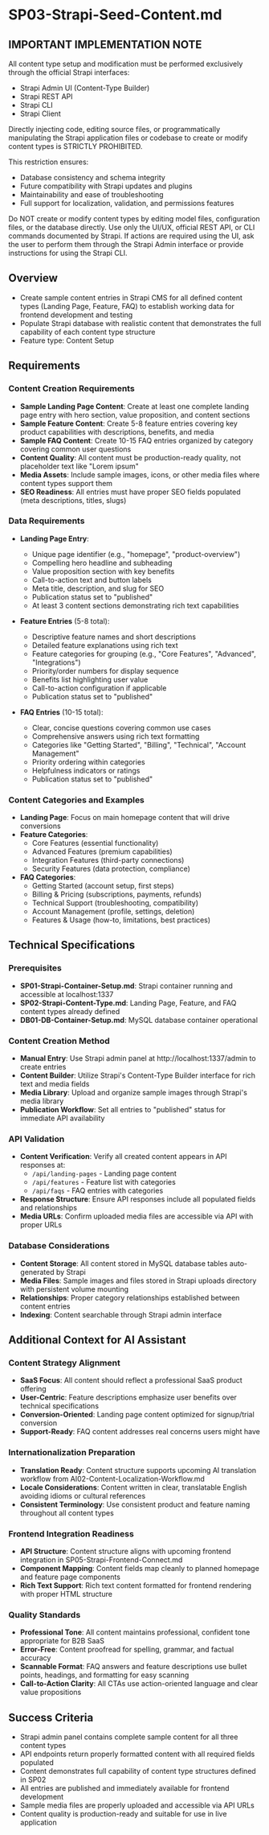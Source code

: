 # SP03-Strapi-Seed-Content.md

## IMPORTANT IMPLEMENTATION NOTE
All content type setup and modification must be performed exclusively through the official Strapi interfaces:
- Strapi Admin UI (Content-Type Builder)
- Strapi REST API
- Strapi CLI
- Strapi Client

Directly injecting code, editing source files, or programmatically manipulating the Strapi application files or codebase to create or modify content types is STRICTLY PROHIBITED.

This restriction ensures:
- Database consistency and schema integrity
- Future compatibility with Strapi updates and plugins
- Maintainability and ease of troubleshooting
- Full support for localization, validation, and permissions features

Do NOT create or modify content types by editing model files, configuration files, or the database directly. Use only the UI/UX, official REST API, or CLI commands documented by Strapi.
If actions are required using the UI, ask the user to perform them through the Strapi Admin interface or provide instructions for using the Strapi CLI.

## Overview
- Create sample content entries in Strapi CMS for all defined content types (Landing Page, Feature, FAQ) to establish working data for frontend development and testing
- Populate Strapi database with realistic content that demonstrates the full capability of each content type structure
- Feature type: Content Setup

## Requirements

### Content Creation Requirements
- **Sample Landing Page Content**: Create at least one complete landing page entry with hero section, value proposition, and content sections
- **Sample Feature Content**: Create 5-8 feature entries covering key product capabilities with descriptions, benefits, and media
- **Sample FAQ Content**: Create 10-15 FAQ entries organized by category covering common user questions
- **Content Quality**: All content must be production-ready quality, not placeholder text like "Lorem ipsum"
- **Media Assets**: Include sample images, icons, or other media files where content types support them
- **SEO Readiness**: All entries must have proper SEO fields populated (meta descriptions, titles, slugs)

### Data Requirements
- **Landing Page Entry**:
  - Unique page identifier (e.g., "homepage", "product-overview")
  - Compelling hero headline and subheading
  - Value proposition section with key benefits
  - Call-to-action text and button labels
  - Meta title, description, and slug for SEO
  - Publication status set to "published"
  - At least 3 content sections demonstrating rich text capabilities

- **Feature Entries** (5-8 total):
  - Descriptive feature names and short descriptions
  - Detailed feature explanations using rich text
  - Feature categories for grouping (e.g., "Core Features", "Advanced", "Integrations")
  - Priority/order numbers for display sequence
  - Benefits list highlighting user value
  - Call-to-action configuration if applicable
  - Publication status set to "published"

- **FAQ Entries** (10-15 total):
  - Clear, concise questions covering common use cases
  - Comprehensive answers using rich text formatting
  - Categories like "Getting Started", "Billing", "Technical", "Account Management"
  - Priority ordering within categories
  - Helpfulness indicators or ratings
  - Publication status set to "published"

### Content Categories and Examples
- **Landing Page**: Focus on main homepage content that will drive conversions
- **Feature Categories**: 
  - Core Features (essential functionality)
  - Advanced Features (premium capabilities) 
  - Integration Features (third-party connections)
  - Security Features (data protection, compliance)
- **FAQ Categories**:
  - Getting Started (account setup, first steps)
  - Billing & Pricing (subscriptions, payments, refunds)
  - Technical Support (troubleshooting, compatibility)
  - Account Management (profile, settings, deletion)
  - Features & Usage (how-to, limitations, best practices)

## Technical Specifications

### Prerequisites
- **SP01-Strapi-Container-Setup.md**: Strapi container running and accessible at localhost:1337
- **SP02-Strapi-Content-Type.md**: Landing Page, Feature, and FAQ content types already defined
- **DB01-DB-Container-Setup.md**: MySQL database container operational

### Content Creation Method
- **Manual Entry**: Use Strapi admin panel at http://localhost:1337/admin to create entries
- **Content Builder**: Utilize Strapi's Content-Type Builder interface for rich text and media fields
- **Media Library**: Upload and organize sample images through Strapi's media library
- **Publication Workflow**: Set all entries to "published" status for immediate API availability

### API Validation
- **Content Verification**: Verify all created content appears in API responses at:
  - `/api/landing-pages` - Landing page content
  - `/api/features` - Feature list with categories
  - `/api/faqs` - FAQ entries with categories
- **Response Structure**: Ensure API responses include all populated fields and relationships
- **Media URLs**: Confirm uploaded media files are accessible via API with proper URLs

### Database Considerations
- **Content Storage**: All content stored in MySQL database tables auto-generated by Strapi
- **Media Files**: Sample images and files stored in Strapi uploads directory with persistent volume mounting
- **Relationships**: Proper category relationships established between content entries
- **Indexing**: Content searchable through Strapi admin interface

## Additional Context for AI Assistant

### Content Strategy Alignment
- **SaaS Focus**: All content should reflect a professional SaaS product offering
- **User-Centric**: Feature descriptions emphasize user benefits over technical specifications  
- **Conversion-Oriented**: Landing page content optimized for signup/trial conversion
- **Support-Ready**: FAQ content addresses real concerns users might have

### Internationalization Preparation
- **Translation Ready**: Content structure supports upcoming AI translation workflow from AI02-Content-Localization-Workflow.md
- **Locale Considerations**: Content written in clear, translatable English avoiding idioms or cultural references
- **Consistent Terminology**: Use consistent product and feature naming throughout all content types

### Frontend Integration Readiness
- **API Structure**: Content structure aligns with upcoming frontend integration in SP05-Strapi-Frontend-Connect.md
- **Component Mapping**: Content fields map cleanly to planned homepage and feature page components
- **Rich Text Support**: Rich text content formatted for frontend rendering with proper HTML structure

### Quality Standards
- **Professional Tone**: All content maintains professional, confident tone appropriate for B2B SaaS
- **Error-Free**: Content proofread for spelling, grammar, and factual accuracy
- **Scannable Format**: FAQ answers and feature descriptions use bullet points, headings, and formatting for easy scanning
- **Call-to-Action Clarity**: All CTAs use action-oriented language and clear value propositions

## Success Criteria
- Strapi admin panel contains complete sample content for all three content types
- API endpoints return properly formatted content with all required fields populated
- Content demonstrates full capability of content type structures defined in SP02
- All entries are published and immediately available for frontend development
- Sample media files are properly uploaded and accessible via API URLs
- Content quality is production-ready and suitable for use in live application